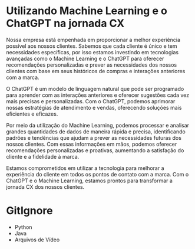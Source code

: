 # Utilizando Machine Learning e o ChatGPT na jornada CX

Nossa empresa está empenhada em proporcionar a melhor experiência possível aos nossos clientes. Sabemos que cada cliente é único e tem necessidades específicas, por isso estamos investindo em tecnologias avançadas como o Machine Learning e o ChatGPT para oferecer recomendações personalizadas e prever as necessidades dos nossos clientes com base em seus históricos de compras e interações anteriores com a marca.

O ChatGPT é um modelo de linguagem natural que pode ser programado para aprender com as interações anteriores e oferecer sugestões cada vez mais precisas e personalizadas. Com o ChatGPT, podemos aprimorar nossas estratégias de atendimento e vendas, oferecendo soluções mais eficientes e eficazes.

Por meio da utilização do Machine Learning, podemos processar e analisar grandes quantidades de dados de maneira rápida e precisa, identificando padrões e tendências que ajudam a prever as necessidades futuras dos nossos clientes. Com essas informações em mãos, podemos oferecer recomendações personalizadas e proativas, aumentando a satisfação do cliente e a fidelidade à marca.

Estamos comprometidos em utilizar a tecnologia para melhorar a experiência do cliente em todos os pontos de contato com a marca. Com o ChatGPT e o Machine Learning, estamos prontos para transformar a jornada CX dos nossos clientes.

# GitIgnore
- Python
- Java
- Arquivos de Vídeo